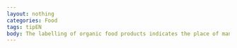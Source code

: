```yaml
---
layout: nothing
categories: Food
tags: tipEN
body: The labelling of organic food products indicates the place of manufacture of the organic agricultural raw materials included in the product. There are three options: "EU Agriculture" if the agricultural raw material comes from the EU; "Non-EU Agriculture" if the agricultural raw material comes from third countries; "EU/ non-EU Agriculture" if part of the raw material comes from the EU and the other part from third countries.
---
```

